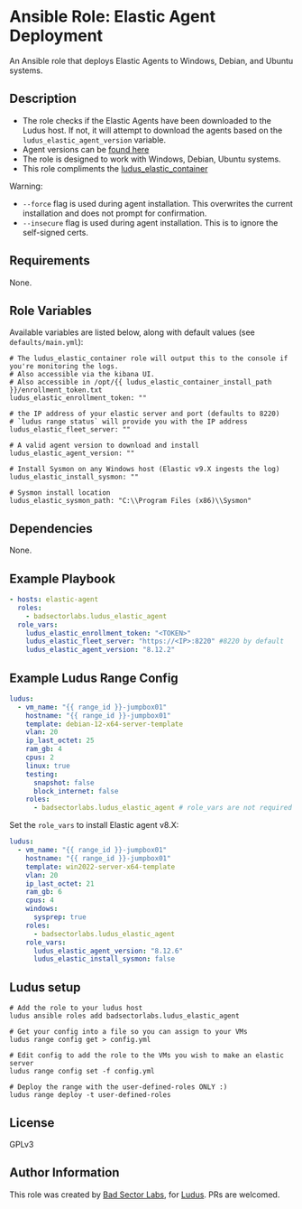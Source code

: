 # Ansible Role: Elastic Agent Deployment

An Ansible role that deploys Elastic Agents to Windows, Debian, and Ubuntu systems.

## Description

- The role checks if the Elastic Agents have been downloaded to the Ludus host. If not, it will attempt to download the agents based on the `ludus_elastic_agent_version` variable.
- Agent versions can be [found here](https://www.elastic.co/downloads/past-releases#elastic-agent)
- The role is designed to work with Windows, Debian, Ubuntu systems.
- This role compliments the [ludus_elastic_container](https://github.com/badsectorlabs/ludus_elastic_container)

Warning:

- `--force` flag is used during agent installation. This overwrites the current installation and does not prompt for confirmation.
- `--insecure` flag is used during agent installation. This is to ignore the self-signed certs.

## Requirements

None.

## Role Variables

Available variables are listed below, along with default values (see `defaults/main.yml`):

    # The ludus_elastic_container role will output this to the console if you're monitoring the logs.
    # Also accessible via the kibana UI.
    # Also accessible in /opt/{{ ludus_elastic_container_install_path }}/enrollment_token.txt
    ludus_elastic_enrollment_token: ""

    # the IP address of your elastic server and port (defaults to 8220)
    # `ludus range status` will provide you with the IP address
    ludus_elastic_fleet_server: ""

    # A valid agent version to download and install
    ludus_elastic_agent_version: ""

    # Install Sysmon on any Windows host (Elastic v9.X ingests the log)
    ludus_elastic_install_sysmon: ""

    # Sysmon install location
    ludus_elastic_sysmon_path: "C:\\Program Files (x86)\\Sysmon"

## Dependencies

None.

## Example Playbook

```yaml
- hosts: elastic-agent
  roles:
    - badsectorlabs.ludus_elastic_agent
  role_vars:
    ludus_elastic_enrollment_token: "<TOKEN>"
    ludus_elastic_fleet_server: "https://<IP>:8220" #8220 by default
    ludus_elastic_agent_version: "8.12.2"
```

## Example Ludus Range Config

```yaml
ludus:
  - vm_name: "{{ range_id }}-jumpbox01"
    hostname: "{{ range_id }}-jumpbox01"
    template: debian-12-x64-server-template
    vlan: 20
    ip_last_octet: 25
    ram_gb: 4
    cpus: 2
    linux: true
    testing:
      snapshot: false
      block_internet: false
    roles:
      - badsectorlabs.ludus_elastic_agent # role_vars are not required when using ludus
```

Set the `role_vars` to install Elastic agent v8.X:
```yaml
ludus:
  - vm_name: "{{ range_id }}-jumpbox01"
    hostname: "{{ range_id }}-jumpbox01"
    template: win2022-server-x64-template
    vlan: 20
    ip_last_octet: 21
    ram_gb: 6
    cpus: 4
    windows:
      sysprep: true
    roles:
      - badsectorlabs.ludus_elastic_agent
    role_vars:
      ludus_elastic_agent_version: "8.12.6"
      ludus_elastic_install_sysmon: false
```

## Ludus setup

```
# Add the role to your ludus host
ludus ansible roles add badsectorlabs.ludus_elastic_agent

# Get your config into a file so you can assign to your VMs
ludus range config get > config.yml

# Edit config to add the role to the VMs you wish to make an elastic server
ludus range config set -f config.yml

# Deploy the range with the user-defined-roles ONLY :)
ludus range deploy -t user-defined-roles
```

## License

GPLv3

## Author Information

This role was created by [Bad Sector Labs](https://badsectorlabs.com/), for [Ludus](https://ludus.cloud/). PRs are welcomed.
